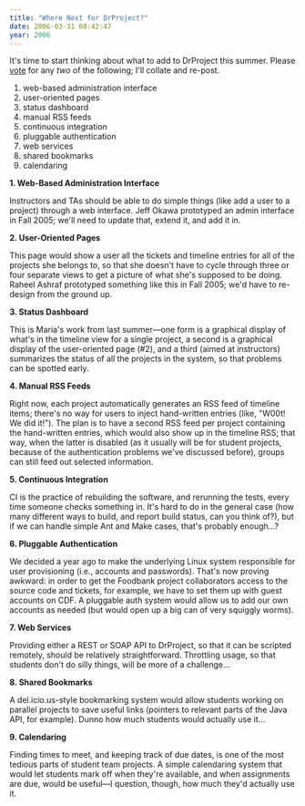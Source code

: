 ```yaml
---
title: "Where Next for DrProject?"
date: 2006-03-31 08:42:47
year: 2006
---
```

It's time to start thinking about what to add to DrProject this summer. Please <a href="mailto:gvwilson@cs.utoronto.ca?subject=drproject-vote">vote</a> for any <em>two</em> of the following; I'll collate and re-post.
<ol>
	<li>web-based administration interface</li>
	<li>user-oriented pages</li>
	<li>status dashboard</li>
	<li>manual RSS feeds</li>
	<li>continuous integration</li>
	<li>pluggable authentication</li>
	<li>web services</li>
	<li>shared bookmarks</li>
	<li>calendaring</li>
</ol>
<strong>1. Web-Based Administration Interface</strong>

Instructors and TAs should be able to do simple things (like add a user to a project) through a web interface.  Jeff Okawa prototyped an admin interface in Fall 2005; we'll need to update that, extend it, and add it in.

<strong>2. User-Oriented Pages</strong>

This page would show a user all the tickets and timeline entries for all of the projects she belongs to, so that she doesn't have to cycle through three or four separate views to get a picture of what she's supposed to be doing.  Raheel Ashraf prototyped something like this in Fall 2005; we'd have to re-design from the ground up.

<strong>3. Status Dashboard</strong>

This is Maria's work from last summer—one form is a graphical display of what's in the timeline view for a single project, a second is a graphical display of the user-oriented page (#2), and a third (aimed at instructors) summarizes the status of all the projects in the system, so that problems can be spotted early.

<strong>4. Manual RSS Feeds</strong>

Right now, each project automatically generates an RSS feed of timeline items; there's no way for users to inject hand-written entries (like, "W00t!  We did it!").  The plan is to have a second RSS feed per project containing the hand-written entries, which would also show up in the timeline RSS; that way, when the latter is disabled (as it usually will be for student projects, because of the authentication problems we've discussed before), groups can still feed out selected information.

<strong>5. Continuous Integration</strong>

CI is the practice of rebuilding the software, and rerunning the tests, every time someone checks something in.  It's hard to do in the general case (how many different ways to build, and report build status, can you think of?), but if we can handle simple Ant and Make cases, that's probably enough...?

<strong>6. Pluggable Authentication</strong>

We decided a year ago to make the underlying Linux system responsible for user provisioning (i.e., accounts and passwords).  That's now proving awkward: in order to get the Foodbank project collaborators access to the source code and tickets, for example, we have to set them up with guest accounts on CDF.  A pluggable auth system would allow us to add our own accounts as needed (but would open up a big can of very squiggly worms).

<strong>7. Web Services</strong>

Providing either a REST or SOAP API to DrProject, so that it can be scripted remotely, should be relatively straightforward.  Throttling usage, so that students don't do silly things, will be more of a challenge...

<strong>8. Shared Bookmarks</strong>

A del.icio.us-style bookmarking system would allow students working on parallel projects to save useful links (pointers to relevant parts of the Java API, for example).  Dunno how much students would actually use it...

<strong>9. Calendaring</strong>

Finding times to meet, and keeping track of due dates, is one of the most tedious parts of student team projects.  A simple calendaring system that would let students mark off when they're available, and when assignments are due, would be useful—I question, though, how much they'd actually use it.
